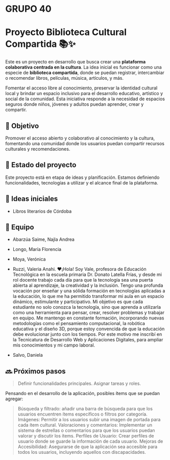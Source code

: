 # GRUPO 40

# Proyecto Biblioteca Cultural Compartida 📚✨

Este es un proyecto en desarrollo que busca crear una **plataforma colaborativa centrada en la cultura**. La idea inicial es funcionar como una especie de **biblioteca compartida**, donde se puedan registrar, intercambiar o recomendar libros, películas, música, artículos, y más.

Fomentar el acceso libre al conocimiento, preservar la identidad cultural local y brindar un espacio inclusivo para el desarrollo educativo, artístico y social de la comunidad. Esta iniciativa responde a la necesidad de espacios seguros donde niños, jóvenes y adultos puedan aprender, crear y compartir.

## 🎯 Objetivo

Promover el acceso abierto y colaborativo al conocimiento y la cultura, fomentando una comunidad donde los usuarios puedan compartir recursos culturales y recomendaciones.

## 🚧 Estado del proyecto

Este proyecto está en etapa de ideas y planificación. Estamos definiendo funcionalidades, tecnologías a utilizar y el alcance final de la plataforma.

## 🧠 Ideas iniciales

- Libros literarios de Córdoba

## 👥 Equipo

- Abarzúa Saime, Najla Andrea
- Longo, María Florencia
- Moya, Verónica
  
- Ruzzi, Valeria Anahi.
♥¡Hola! Soy Vale, profesora de Educación Tecnológica en la escuela primaria Dr. Donato Latella Frías, y desde mi rol docente trabajo cada día para que la tecnología sea una puerta abierta al aprendizaje, la creatividad y la inclusión.
Tengo una profunda vocación por enseñar y una sólida formación en tecnologías aplicadas a la educación, lo que me ha permitido transformar mi aula en un espacio dinámico, estimulante y participativo. Mi objetivo es que cada estudiante no solo conozca la tecnología, sino que aprenda a utilizarla como una herramienta para pensar, crear, resolver problemas y trabajar en equipo.
Me mantengo en constante formación, incorporando nuevas metodologías como el pensamiento computacional, la robótica educativa y el diseño 3D, porque estoy convencida de que la educación debe evolucionar junto con los tiempos. Por este motivo me inscribí en la Tecnicatura de Desarrollo Web y Aplicaciones Digitales, para ampliar mis conocimientos y mi campo laboral.

- Salvo, Daniela

## 🔜 Próximos pasos

> Definir funcionalidades principales.
> Asignar tareas y roles.

Pensando en el desarrollo de la aplicación, posibles ítems que se puedan agregar:
> Búsqueda y filtrado: añadir una barra de búsqueda para que los usuarios encuentren ítems específicos o filtros por categoría.
> Imágenes: Permitir a los usuarios subir una imagen de portada para cada ítem cultural.
> Valoraciones y comentarios: Implementar un sistema de estrellas o comentarios para que los usuarios puedan valorar y discutir los ítems.
> Perfiles de Usuario: Crear perfiles de usuario donde se guarde la información de cada usuario.
> Mejoras de Accesibilidad: Asegurarse de que la aplicación sea accesible para todos los usuarios, incluyendo aquellos con discapacidades.


